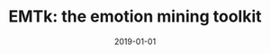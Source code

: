 ---
title: "EMTk: the emotion mining toolkit"
collection: publications
category: conferences
permalink: /publication/2019-01-01-EMTk-the-emotion-mining-toolkit
date: 2019-01-01
venue: 'In Proc. of the 4th International Workshop on Emotion Awareness in Software Engineering, SEmotion@ICSE 2019, Montreal, QC, Canada, May 28, 2019'
paperurl: 'https://doi.org/10.1109/SEmotion.2019.00014'
citation: ' Fabio Calefato,  Filippo Lanubile,  Nicole Novielli,  Luigi Quaranta, &quot;EMTk: the emotion mining toolkit.&quot; <i>In Proc. of the 4th International Workshop on Emotion Awareness in Software Engineering, SEmotion@ICSE 2019, Montreal, QC, Canada, May 28, 2019</i>, 2019. DOI: <a href="https://doi.org/10.1109/SEmotion.2019.00014">10.1109/SEmotion.2019.00014</a>.'
doi: 10.1109/SEmotion.2019.00014'
---